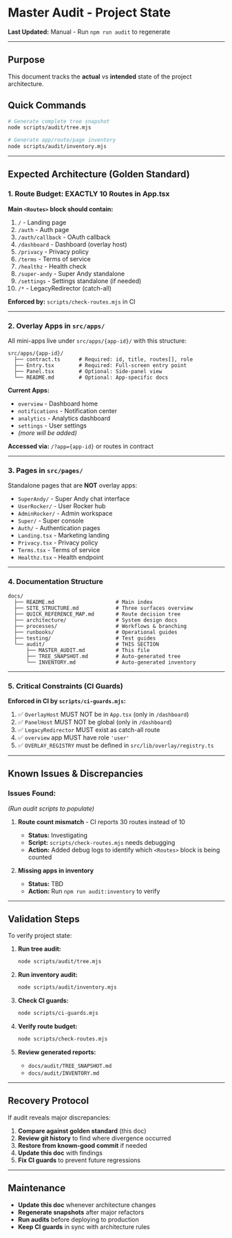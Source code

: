 # Master Audit - Project State

**Last Updated:** Manual - Run `npm run audit` to regenerate

---

## Purpose

This document tracks the **actual** vs **intended** state of the project architecture.

## Quick Commands

```bash
# Generate complete tree snapshot
node scripts/audit/tree.mjs

# Generate app/route/page inventory
node scripts/audit/inventory.mjs
```

---

## Expected Architecture (Golden Standard)

### 1. Route Budget: EXACTLY 10 Routes in App.tsx

**Main `<Routes>` block should contain:**

1. `/` - Landing page
2. `/auth` - Auth page
3. `/auth/callback` - OAuth callback
4. `/dashboard` - Dashboard (overlay host)
5. `/privacy` - Privacy policy
6. `/terms` - Terms of service
7. `/healthz` - Health check
8. `/super-andy` - Super Andy standalone
9. `/settings` - Settings standalone (if needed)
10. `/*` - LegacyRedirector (catch-all)

**Enforced by:** `scripts/check-routes.mjs` in CI

---

### 2. Overlay Apps in `src/apps/`

All mini-apps live under `src/apps/{app-id}/` with this structure:

```
src/apps/{app-id}/
  ├── contract.ts      # Required: id, title, routes[], role
  ├── Entry.tsx        # Required: Full-screen entry point
  ├── Panel.tsx        # Optional: Side-panel view
  └── README.md        # Optional: App-specific docs
```

**Current Apps:**
- `overview` - Dashboard home
- `notifications` - Notification center
- `analytics` - Analytics dashboard
- `settings` - User settings
- *(more will be added)*

**Accessed via:** `/?app={app-id}` or routes in contract

---

### 3. Pages in `src/pages/`

Standalone pages that are **NOT** overlay apps:

- `SuperAndy/` - Super Andy chat interface
- `UserRocker/` - User Rocker hub
- `AdminRocker/` - Admin workspace
- `Super/` - Super console
- `Auth/` - Authentication pages
- `Landing.tsx` - Marketing landing
- `Privacy.tsx` - Privacy policy
- `Terms.tsx` - Terms of service
- `Healthz.tsx` - Health endpoint

---

### 4. Documentation Structure

```
docs/
  ├── README.md                    # Main index
  ├── SITE_STRUCTURE.md            # Three surfaces overview
  ├── QUICK_REFERENCE_MAP.md       # Route decision tree
  ├── architecture/                # System design docs
  ├── processes/                   # Workflows & branching
  ├── runbooks/                    # Operational guides
  ├── testing/                     # Test guides
  └── audit/                       # THIS SECTION
      ├── MASTER_AUDIT.md          # This file
      ├── TREE_SNAPSHOT.md         # Auto-generated tree
      └── INVENTORY.md             # Auto-generated inventory
```

---

### 5. Critical Constraints (CI Guards)

**Enforced in CI by `scripts/ci-guards.mjs`:**

1. ✅ `OverlayHost` MUST NOT be in `App.tsx` (only in `/dashboard`)
2. ✅ `PanelHost` MUST NOT be global (only in `/dashboard`)
3. ✅ `LegacyRedirector` MUST exist as catch-all route
4. ✅ `overview` app MUST have role `'user'`
5. ✅ `OVERLAY_REGISTRY` must be defined in `src/lib/overlay/registry.ts`

---

## Known Issues & Discrepancies

### Issues Found:
*(Run audit scripts to populate)*

1. **Route count mismatch** - CI reports 30 routes instead of 10
   - **Status:** Investigating
   - **Script:** `scripts/check-routes.mjs` needs debugging
   - **Action:** Added debug logs to identify which `<Routes>` block is being counted

2. **Missing apps in inventory**
   - **Status:** TBD
   - **Action:** Run `npm run audit:inventory` to verify

---

## Validation Steps

To verify project state:

1. **Run tree audit:**
   ```bash
   node scripts/audit/tree.mjs
   ```

2. **Run inventory audit:**
   ```bash
   node scripts/audit/inventory.mjs
   ```

3. **Check CI guards:**
   ```bash
   node scripts/ci-guards.mjs
   ```

4. **Verify route budget:**
   ```bash
   node scripts/check-routes.mjs
   ```

5. **Review generated reports:**
   - `docs/audit/TREE_SNAPSHOT.md`
   - `docs/audit/INVENTORY.md`

---

## Recovery Protocol

If audit reveals major discrepancies:

1. **Compare against golden standard** (this doc)
2. **Review git history** to find where divergence occurred
3. **Restore from known-good commit** if needed
4. **Update this doc** with findings
5. **Fix CI guards** to prevent future regressions

---

## Maintenance

- **Update this doc** whenever architecture changes
- **Regenerate snapshots** after major refactors
- **Run audits** before deploying to production
- **Keep CI guards** in sync with architecture rules
